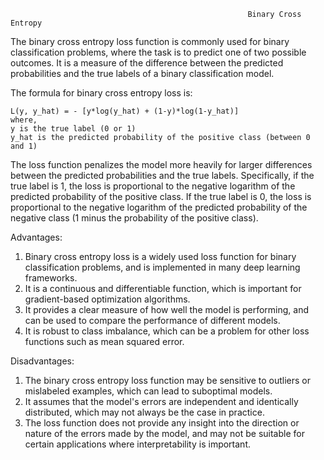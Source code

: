                                                          Binary Cross Entropy
The binary cross entropy loss function is commonly used for binary classification problems, where the task is to predict one of two possible outcomes. It is a measure of the difference between the predicted probabilities and the true labels of a binary classification model.

The formula for binary cross entropy loss is:

    L(y, y_hat) = - [y*log(y_hat) + (1-y)*log(1-y_hat)]
    where,
    y is the true label (0 or 1)
    y_hat is the predicted probability of the positive class (between 0 and 1)
    
The loss function penalizes the model more heavily for larger differences between the predicted probabilities and the true labels. Specifically, if the true label is 1, the loss is proportional to the negative logarithm of the predicted probability of the positive class. If the true label is 0, the loss is proportional to the negative logarithm of the predicted probability of the negative class (1 minus the probability of the positive class).

Advantages:
1. Binary cross entropy loss is a widely used loss function for binary classification problems, and is implemented in many deep learning frameworks.
2. It is a continuous and differentiable function, which is important for gradient-based optimization algorithms.
3. It provides a clear measure of how well the model is performing, and can be used to compare the performance of different models.
4. It is robust to class imbalance, which can be a problem for other loss functions such as mean squared error.

Disadvantages:
1. The binary cross entropy loss function may be sensitive to outliers or mislabeled examples, which can lead to suboptimal models.
2. It assumes that the model's errors are independent and identically distributed, which may not always be the case in practice.
3. The loss function does not provide any insight into the direction or nature of the errors made by the model, and may not be suitable for certain applications where interpretability is important.                                                         
